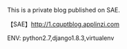 This is a private blog published on SAE.  

【SAE】http://1.cquptblog.applinzi.com   

ENV:  python2.7,django1.8.3,virtualenv
